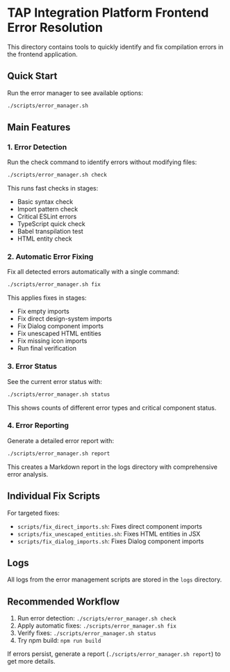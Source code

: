 # TAP Integration Platform Frontend Error Resolution

This directory contains tools to quickly identify and fix compilation errors in the frontend application.

## Quick Start

Run the error manager to see available options:

```bash
./scripts/error_manager.sh
```

## Main Features

### 1. Error Detection
Run the check command to identify errors without modifying files:

```bash
./scripts/error_manager.sh check
```

This runs fast checks in stages:
- Basic syntax check
- Import pattern check
- Critical ESLint errors
- TypeScript quick check
- Babel transpilation test
- HTML entity check

### 2. Automatic Error Fixing
Fix all detected errors automatically with a single command:

```bash
./scripts/error_manager.sh fix
```

This applies fixes in stages:
- Fix empty imports
- Fix direct design-system imports
- Fix Dialog component imports
- Fix unescaped HTML entities 
- Fix missing icon imports
- Run final verification

### 3. Error Status
See the current error status with:

```bash
./scripts/error_manager.sh status
```

This shows counts of different error types and critical component status.

### 4. Error Reporting
Generate a detailed error report with:

```bash
./scripts/error_manager.sh report
```

This creates a Markdown report in the logs directory with comprehensive error analysis.

## Individual Fix Scripts

For targeted fixes:

- `scripts/fix_direct_imports.sh`: Fixes direct component imports
- `scripts/fix_unescaped_entities.sh`: Fixes HTML entities in JSX
- `scripts/fix_dialog_imports.sh`: Fixes Dialog component imports

## Logs

All logs from the error management scripts are stored in the `logs` directory.

## Recommended Workflow

1. Run error detection: `./scripts/error_manager.sh check`
2. Apply automatic fixes: `./scripts/error_manager.sh fix`
3. Verify fixes: `./scripts/error_manager.sh status`
4. Try npm build: `npm run build`

If errors persist, generate a report (`./scripts/error_manager.sh report`) to get more details.